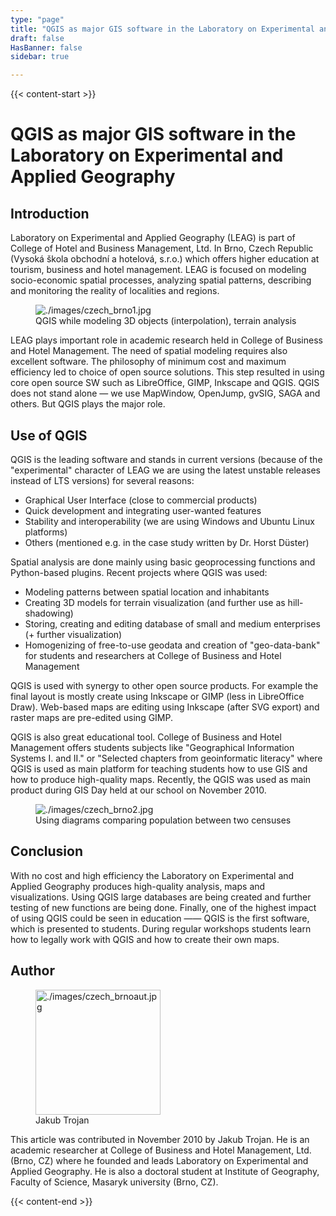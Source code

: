 ```yaml
---
type: "page"
title: "QGIS as major GIS software in the Laboratory on Experimental and Applied Geography"
draft: false
HasBanner: false
sidebar: true

---
```


{{< content-start >}}

# QGIS as major GIS software in the Laboratory on Experimental and Applied Geography

## Introduction

Laboratory on Experimental and Applied Geography (LEAG) is part of College of Hotel and Business Management, Ltd. In Brno, Czech Republic (Vysoká škola obchodní a hotelová, s.r.o.) which offers higher education at tourism, business and hotel management. LEAG is focused on modeling socio-economic spatial processes, analyzing spatial patterns, describing and monitoring the reality of localities and regions.

<figure>
<img src="../images/czech_brno1.jpg" class="align-right" alt="./images/czech_brno1.jpg" />
<figcaption>QGIS while modeling 3D objects (interpolation), terrain analysis</figcaption>
</figure>

LEAG plays important role in academic research held in College of Business and Hotel Management. The need of spatial modeling requires also excellent software. The philosophy of minimum cost and maximum efficiency led to choice of open source solutions. This step resulted in using core open source SW such as LibreOffice, GIMP, Inkscape and QGIS. QGIS does not stand alone — we use MapWindow, OpenJump, gvSIG, SAGA and others. But QGIS plays the major role.

## Use of QGIS

QGIS is the leading software and stands in current versions (because of the "experimental" character of LEAG we are using the latest unstable releases instead of LTS versions) for several reasons:

-   Graphical User Interface (close to commercial products)
-   Quick development and integrating user-wanted features
-   Stability and interoperability (we are using Windows and Ubuntu Linux platforms)
-   Others (mentioned e.g. in the case study written by Dr. Horst Düster)

Spatial analysis are done mainly using basic geoprocessing functions and Python-based plugins. Recent projects where QGIS was used:

-   Modeling patterns between spatial location and inhabitants
-   Creating 3D models for terrain visualization (and further use as hill-shadowing)
-   Storing, creating and editing database of small and medium enterprises (+ further visualization)
-   Homogenizing of free-to-use geodata and creation of "geo-data-bank" for students and researchers at College of Business and Hotel Management

QGIS is used with synergy to other open source products. For example the final layout is mostly create using Inkscape or GIMP (less in LibreOffice Draw). Web-based maps are editing using Inkscape (after SVG export) and raster maps are pre-edited using GIMP.

QGIS is also great educational tool. College of Business and Hotel Management offers students subjects like "Geographical Information Systems I. and II." or "Selected chapters from geoinformatic literacy" where QGIS is used as main platform for teaching students how to use GIS and how to produce high-quality maps. Recently, the QGIS was used as main product during GIS Day held at our school on November 2010.

<figure>
<img src="../images/czech_brno2.jpg" class="align-right" alt="./images/czech_brno2.jpg" />
<figcaption>Using diagrams comparing population between two censuses</figcaption>
</figure>

## Conclusion

With no cost and high efficiency the Laboratory on Experimental and Applied Geography produces high-quality analysis, maps and visualizations. Using QGIS large databases are being created and further testing of new functions are being done. Finally, one of the highest impact of using QGIS could be seen in education —— QGIS is the first software, which is presented to students. During regular workshops students learn how to legally work with QGIS and how to create their own maps.

## Author

<figure>
<img src="../images/czech_brnoaut.jpg" class="align-left" height="200" alt="./images/czech_brnoaut.jpg" />
<figcaption>Jakub Trojan</figcaption>
</figure>

This article was contributed in November 2010 by Jakub Trojan. He is an academic researcher at College of Business and Hotel Management, Ltd. (Brno, CZ) where he founded and leads Laboratory on Experimental and Applied Geography. He is also a doctoral student at Institute of Geography, Faculty of Science, Masaryk university (Brno, CZ).

{{< content-end >}}
